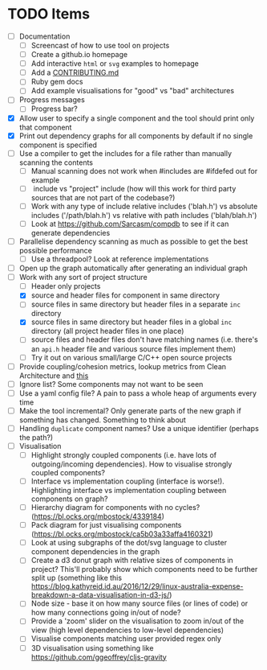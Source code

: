 # TODO Items

- [ ] Documentation
  - [ ] Screencast of how to use tool on projects
  - [ ] Create a github.io homepage
  - [ ] Add interactive `html` or `svg` examples to homepage
  - [ ] Add a [CONTRIBUTING.md](https://github.com/nayafia/contributing-template/blob/master/CONTRIBUTING-template.md)
  - [ ] Ruby gem docs
  - [ ] Add example visualisations for "good" vs "bad" architectures
- [ ] Progress messages
  - [ ] Progress bar?
- [x] Allow user to specify a single component and the tool should print only that component
- [x] Print out dependency graphs for all components by default if no single component is specified
- [ ] Use a compiler to get the includes for a file rather than manually scanning the contents
  - [ ] Manual scanning does not work when #includes are #ifdefed out for example
  - [ ] <system> include vs "project" include (how will this work for third party sources that are not part of the codebase?)
  - [ ] Work with any type of include relative includes ('blah.h') vs absolute includes ('/path/blah.h') vs relative with path includes ('blah/blah.h')
  - [ ] Look at https://github.com/Sarcasm/compdb to see if it can generate dependencies
- [ ] Parallelise dependency scanning as much as possible to get the best possible performance
  - [ ] Use a threadpool? Look at reference implementations
- [ ] Open up the graph automatically after generating an individual graph
- [ ] Work with any sort of project structure
  - [ ] Header only projects
  - [x] source and header files for component in same directory
  - [ ] source files in same directory but header files in a separate `inc` directory
  - [x] source files in same directory but header files in a global `inc` directory (all project header files in one place)
  - [ ] source files and header files don't have matching names (i.e. there's an `api.h` header file and various source files implement them)
  - [ ] Try it out on various small/large C/C++ open source projects
- [ ] Provide coupling/cohesion metrics, lookup metrics from Clean Architecture and [this](https://softwareengineering.stackexchange.com/questions/151004/are-there-metrics-for-cohesion-and-coupling)
- [ ] Ignore list? Some components may not want to be seen
- [ ] Use a yaml config file? A pain to pass a whole heap of arguments every time
- [ ] Make the tool incremental? Only generate parts of the new graph if something has changed. Something to think about
- [ ] Handling `duplicate` component names? Use a unique identifier (perhaps the path?)
- [ ] Visualisation
  - [ ] Highlight strongly coupled components (i.e. have lots of outgoing/incoming dependencies). How to visualise strongly coupled components?
  - [ ] Interface vs implementation coupling (interface is worse!). Highlighting interface vs implementation coupling between components on graph?
  - [ ] Hierarchy diagram for components with no cycles? (https://bl.ocks.org/mbostock/4339184)
  - [ ] Pack diagram for just visualising components (https://bl.ocks.org/mbostock/ca5b03a33affa4160321)
  - [ ] Look at using subgraphs of the dot/svg language to cluster component dependencies in the graph
  - [ ] Create a d3 donut graph with relative sizes of components in project? This'll probably show which components need to be further split up (something like this https://blog.kathyreid.id.au/2016/12/29/linux-australia-expense-breakdown-a-data-visualisation-in-d3-js/)
  - [ ] Node size - base it on how many source files (or lines of code) or how many connections going in/out of node?
  - [ ] Provide a 'zoom' slider on the visualisation to zoom in/out of the view (high level dependencies to low-level dependencies)
  - [ ] Visualise components matching user provided regex only
  - [ ] 3D visualisation using something like https://github.com/ggeoffrey/cljs-gravity
